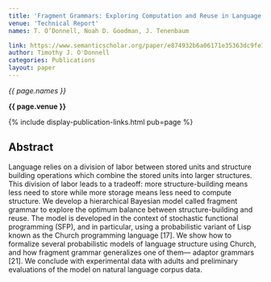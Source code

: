 ```yaml
---
title: 'Fragment Grammars: Exploring Computation and Reuse in Language'
venue: 'Technical Report'
names: T. O’Donnell, Noah D. Goodman, J. Tenenbaum

link: https://www.semanticscholar.org/paper/e874932b6a06171e35363dc9fe1d77936226028e
author: Timothy J. O'Donnell
categories: Publications
layout: paper
---
```


*{{ page.names }}*

**{{ page.venue }}**

{% include display-publication-links.html pub=page %}

## Abstract

Language relies on a division of labor between stored units and structure building operations which combine the stored units into larger structures. This division of labor leads to a tradeoff: more structure-building means less need to store while more storage means less need to compute structure. We develop a hierarchical Bayesian model called fragment grammar to explore the optimum balance between structure-building and reuse. The model is developed in the context of stochastic functional programming (SFP), and in particular, using a probabilistic variant of Lisp known as the Church programming language [17]. We show how to formalize several probabilistic models of language structure using Church, and how fragment grammar generalizes one of them— adaptor grammars [21]. We conclude with experimental data with adults and preliminary evaluations of the model on natural language corpus data.